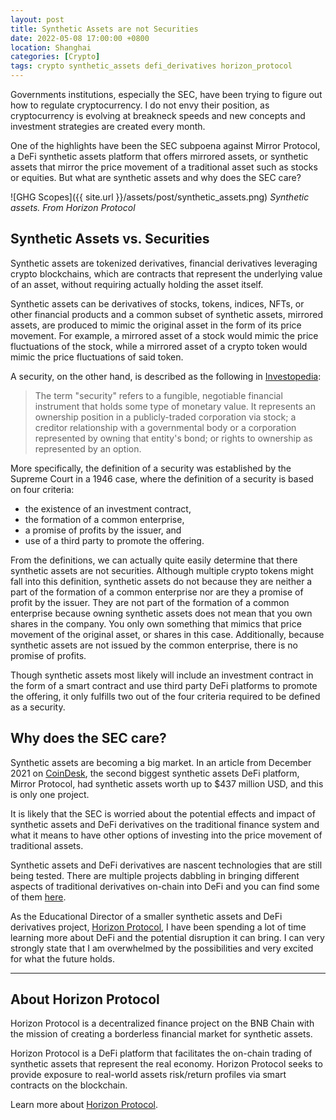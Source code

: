 ```yaml
---
layout: post
title: Synthetic Assets are not Securities
date: 2022-05-08 17:00:00 +0800
location: Shanghai
categories: [Crypto]
tags: crypto synthetic_assets defi_derivatives horizon_protocol
---
```


Governments institutions, especially the SEC, have been trying to figure out how to regulate cryptocurrency. I do not envy their position, as cryptocurrency is evolving at breakneck speeds and new concepts and investment strategies are created every month.

One of the highlights have been the SEC subpoena against Mirror Protocol, a DeFi synthetic assets platform that offers mirrored assets, or synthetic assets that mirror the price movement of a traditional asset such as stocks or equities. But what are synthetic assets and why does the SEC care?

![GHG Scopes]({{ site.url }}/assets/post/synthetic_assets.png)
_Synthetic assets. From Horizon Protocol_

## Synthetic Assets vs. Securities

Synthetic assets are tokenized derivatives, financial derivatives leveraging crypto blockchains, which are contracts that represent the underlying value of an asset, without requiring actually holding the asset itself.

Synthetic assets can be derivatives of stocks, tokens, indices, NFTs, or other financial products and a common subset of synthetic assets, mirrored assets, are produced to mimic the original asset in the form of its price movement. For example, a mirrored asset of a stock would mimic the price fluctuations of the stock, while a mirrored asset of a crypto token would mimic the price fluctuations of said token.

A security, on the other hand, is described as the following in [Investopedia](https://www.investopedia.com/terms/s/security.asp):

> The term "security" refers to a fungible, negotiable financial instrument that holds some type of monetary value. It represents an ownership position in a publicly-traded corporation via stock; a creditor relationship with a governmental body or a corporation represented by owning that entity's bond; or rights to ownership as represented by an option.

More specifically, the definition of a security was established by the Supreme Court in a 1946 case, where the definition of a security is based on four criteria:
- the existence of an investment contract,
- the formation of a common enterprise, 
- a promise of profits by the issuer, and 
- use of a third party to promote the offering.

From the definitions, we can actually quite easily determine that there synthetic assets are not securities. Although multiple crypto tokens might fall into this definition, synthetic assets do not because they are neither a part of the formation of a common enterprise nor are they a promise of profit by the issuer. They are not part of the formation of a common enterprise because owning synthetic assets does not mean that you own shares in the company. You only own something that mimics that price movement of the original asset, or shares in this case. Additionally, because synthetic assets are not issued by the common enterprise, there is no promise of profits.

Though synthetic assets most likely will include an investment contract in the form of a smart contract and use third party DeFi platforms to promote the offering, it only fulfills two out of the four criteria required to be defined as a security.


## Why does the SEC care?

Synthetic assets are becoming a big market. In an article from December 2021 on [CoinDesk](https://www.coindesk.com/policy/2021/12/20/do-kwon-terra-claim-sec-violated-procedure-in-ongoing-legal-fight/), the second biggest synthetic assets DeFi platform, Mirror Protocol, had synthetic assets worth up to $437 million USD, and this is only one project. 

It is likely that the SEC is worried about the potential effects and impact of synthetic assets and DeFi derivatives on the traditional finance system and what it means to have other options of investing into the price movement of traditional assets.

Synthetic assets and DeFi derivatives are nascent technologies that are still being tested. There are multiple projects dabbling in bringing different aspects of traditional derivatives on-chain into DeFi and you can find some of them [here](https://academy.horizonprotocol.com/educational-articles/defi-derivative-projects).

As the Educational Director of a smaller synthetic assets and DeFi derivatives project, [Horizon Protocol](https://horizonprotocol.com/), I have been spending a lot of time learning more about DeFi and the potential disruption it can bring. I can very strongly state that I am overwhelmed by the possibilities and very excited for what the future holds.

---

## About Horizon Protocol

Horizon Protocol is a decentralized finance project on the BNB Chain with the mission of creating a borderless financial market for synthetic assets.

Horizon Protocol is a DeFi platform that facilitates the on-chain trading of synthetic assets that represent the real economy. Horizon Protocol seeks to provide exposure to real-world assets risk/return profiles via smart contracts on the blockchain.

Learn more about [Horizon Protocol](https://horizonprotocol.com/).